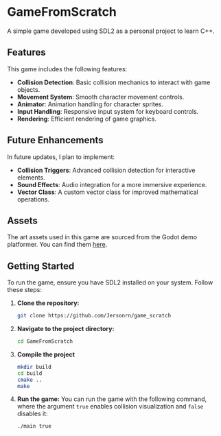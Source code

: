 # GameFromScratch

A simple game developed using SDL2 as a personal project to learn C++.

## Features

This game includes the following features:

- **Collision Detection**: Basic collision mechanics to interact with game objects.
- **Movement System**: Smooth character movement controls.
- **Animator**: Animation handling for character sprites.
- **Input Handling**: Responsive input system for keyboard controls.
- **Rendering**: Efficient rendering of game graphics.

## Future Enhancements

In future updates, I plan to implement:

- **Collision Triggers**: Advanced collision detection for interactive elements.
- **Sound Effects**: Audio integration for a more immersive experience.
- **Vector Class**: A custom vector class for improved mathematical operations.

## Assets

The art assets used in this game are sourced from the Godot demo platformer. You can find them [here](https://github.com/godotengine/godot-demo-projects/tree/4.2-31d1c0c/2d/platformer).

## Getting Started

To run the game, ensure you have SDL2 installed on your system. Follow these steps:

1. **Clone the repository:**
   ```bash
   git clone https://github.com/Jersonrn/game_scratch

2. **Navigate to the project directory:**
   ```bash
   cd GameFromScratch

3. **Compile the project**
   ```bash
   mkdir build
   cd build
   cmake ..
   make

4. **Run the game:**
You can run the game with the following command, where the argument `true` enables collision visualization and `false` disables it:
   ```bash
   ./main true

